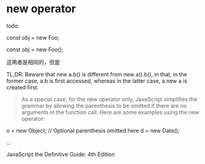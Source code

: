 # new operator

todo:

const obj = new Foo;

const obj = new Foo();

这两者是相同的，但是

TL;DR: Beware that new a.b() is different from new a().b(), in that, in the former case, a.b is first accessed, whereas in the latter case, a new a is created first.

> As a special case, for the new operator only, JavaScript simplifies the grammar by allowing the parenthesis to be omitted if there are no arguments in the function call. Here are some examples using the new operator:

o = new Object; // Optional parenthesis omitted here d = new Date();

...

JavaScript the Definitive Guide: 4th Edition
